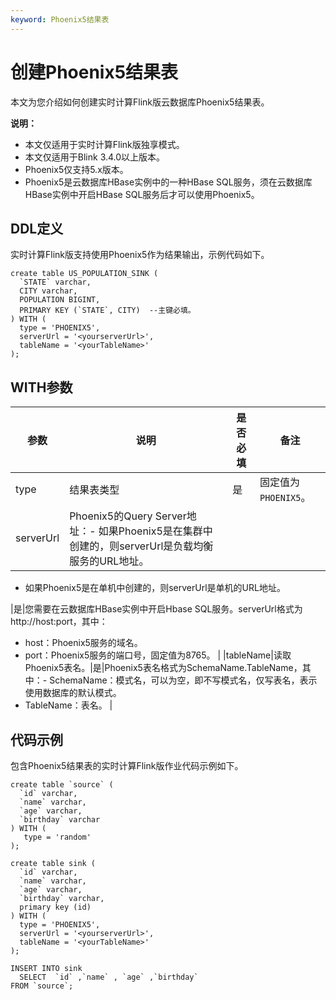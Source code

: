 ```yaml
---
keyword: Phoenix5结果表
---
```


# 创建Phoenix5结果表

本文为您介绍如何创建实时计算Flink版云数据库Phoenix5结果表。

**说明：**

-   本文仅适用于实时计算Flink版独享模式。
-   本文仅适用于Blink 3.4.0以上版本。
-   Phoenix5仅支持5.x版本。
-   Phoenix5是云数据库HBase实例中的一种HBase SQL服务，须在云数据库HBase实例中开启HBase SQL服务后才可以使用Phoenix5。

## DDL定义

实时计算Flink版支持使用Phoenix5作为结果输出，示例代码如下。

```
create table US_POPULATION_SINK (
  `STATE` varchar,
  CITY varchar,
  POPULATION BIGINT,
  PRIMARY KEY (`STATE`, CITY)  --主键必填。
) WITH (
  type = 'PHOENIX5',
  serverUrl = '<yourserverUrl>',
  tableName = '<yourTableName>'
);
```

## WITH参数

|参数|说明|是否必填|备注|
|--|--|----|--|
|type|结果表类型|是|固定值为`PHOENIX5`。|
|serverUrl|Phoenix5的Query Server地址：-   如果Phoenix5是在集群中创建的，则serverUrl是负载均衡服务的URL地址。
-   如果Phoenix5是在单机中创建的，则serverUrl是单机的URL地址。

|是|您需要在云数据库HBase实例中开启Hbase SQL服务。serverUrl格式为http://host:port，其中：

-   host：Phoenix5服务的域名。
-   port：Phoenix5服务的端口号，固定值为8765。 |
|tableName|读取Phoenix5表名。|是|Phoenix5表名格式为SchemaName.TableName，其中：-   SchemaName：模式名，可以为空，即不写模式名，仅写表名，表示使用数据库的默认模式。
-   TableName：表名。 |

## 代码示例

包含Phoenix5结果表的实时计算Flink版作业代码示例如下。

```
create table `source` (
  `id` varchar,
  `name` varchar,
  `age` varchar,
  `birthday` varchar 
) WITH (
   type = 'random'
);

create table sink (
  `id` varchar,
  `name` varchar,
  `age` varchar,
  `birthday` varchar,
  primary key (id)
) WITH (
  type = 'PHOENIX5',
  serverUrl = '<yourserverUrl>',
  tableName = '<yourTableName>'
);

INSERT INTO sink
  SELECT  `id` ,`name` , `age` ,`birthday` 
FROM `source`;
```

